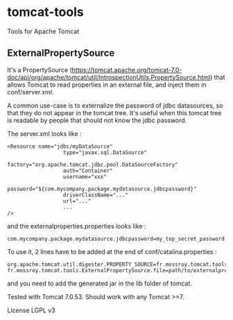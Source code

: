# tomcat-tools
Tools for Apache Tomcat

## ExternalPropertySource
It's a PropertySource (https://tomcat.apache.org/tomcat-7.0-doc/api/org/apache/tomcat/util/IntrospectionUtils.PropertySource.html) that allows Tomcat to read properties in an external file, and inject them in conf/server.xml.

A common use-case is to externalize the password of jdbc datasources, so that they do not appear in the tomcat tree. It's useful when this tomcat tree is readable by people that should not know the jdbc password.

The server.xml looks like :

    <Resource name="jdbc/myDataSource"
                      type="javax.sql.DataSource"
                      factory="org.apache.tomcat.jdbc.pool.DataSourceFactory"
                      auth="Container"
                      username="xxx"
                      password="${com.mycompany.package.mydatasource.jdbcpassword}"
                      driverClassName="..."
                      url="..."
                      ...
    />

and the externalproperties.properties looks like :

    com.mycompany.package.mydatasource.jdbcpassword=my_top_secret_password

To use it, 2 lines have to be added at the end of conf/catalina.properties :

    org.apache.tomcat.util.digester.PROPERTY_SOURCE=fr.mossroy.tomcat.tools.ExternalPropertySource
    fr.mossroy.tomcat.tools.ExternalPropertySource.file=path/to/externalproperties.properties

and you need to add the generated jar in the lib folder of tomcat.


Tested with Tomcat 7.0.53. Should work with any Tomcat >=7.

License LGPL v3
